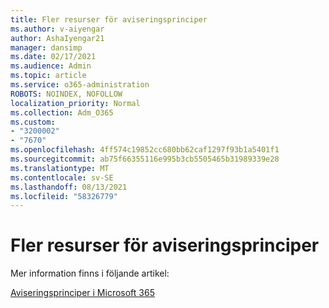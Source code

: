 ```yaml
---
title: Fler resurser för aviseringsprinciper
ms.author: v-aiyengar
author: AshaIyengar21
manager: dansimp
ms.date: 02/17/2021
ms.audience: Admin
ms.topic: article
ms.service: o365-administration
ROBOTS: NOINDEX, NOFOLLOW
localization_priority: Normal
ms.collection: Adm_O365
ms.custom:
- "3200002"
- "7670"
ms.openlocfilehash: 4ff574c19852cc680bb62caf1297f93b1a5401f1
ms.sourcegitcommit: ab75f66355116e995b3cb5505465b31989339e28
ms.translationtype: MT
ms.contentlocale: sv-SE
ms.lasthandoff: 08/13/2021
ms.locfileid: "58326779"
---
```

# <a name="more-resources-on-alert-policies"></a>Fler resurser för aviseringsprinciper

Mer information finns i följande artikel:

[Aviseringsprinciper i Microsoft 365](https://docs.microsoft.com/microsoft-365/compliance/alert-policies)
